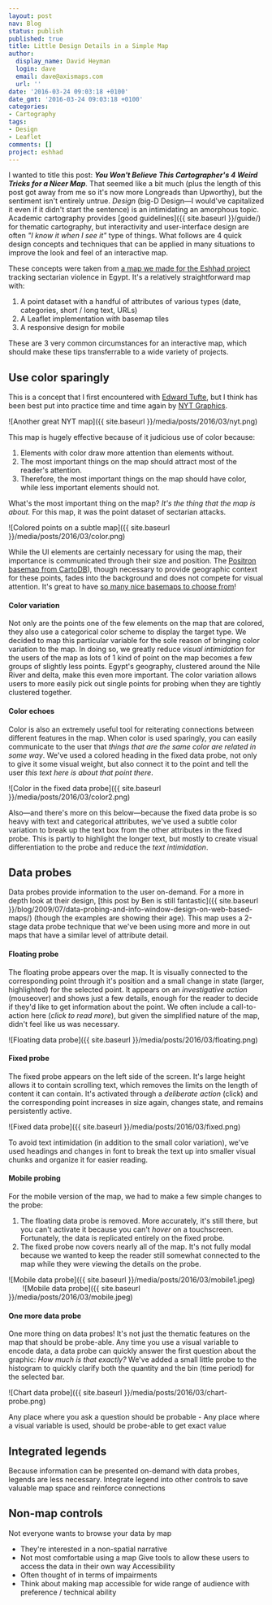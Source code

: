 ```yaml
---
layout: post
nav: Blog
status: publish
published: true
title: Little Design Details in a Simple Map
author:
  display_name: David Heyman
  login: dave
  email: dave@axismaps.com
  url: ''
date: '2016-03-24 09:03:18 +0100'
date_gmt: '2016-03-24 09:03:18 +0100'
categories:
- Cartography
tags:
- Design
- Leaflet
comments: []
project: eshhad
---
```


I wanted to title this post: _**You Won't Believe This Cartographer's 4 Weird Tricks for a Nicer Map**_. That seemed like a bit much (plus the length of this post got away from me so it's now more Longreads than Upworthy), but the sentiment isn't entirely untrue. _Design_ (big-D Design—I would've capitalized it even if it didn't start the sentence) is an intimidating an amorphous topic. Academic cartography provides [good guidelines]({{ site.baseurl }}/guide/) for thematic cartography, but interactivity and user-interface design are often _"I know it when I see it"_ type of things. What follows are 4 quick design concepts and techniques that can be applied in many situations to improve the look and feel of an interactive map.

These concepts were taken from [a map we made for the Eshhad project](http://eshhad.timep.org) tracking sectarian violence in Egypt. It's a relatively straightforward map with:

1. A point dataset with a handful of attributes of various types (date, categories, short / long text, URLs)
2. A Leaflet implementation with basemap tiles
3. A responsive design for mobile

These are 3 very common circumstances for an interactive map, which should make these tips transferrable to a wide variety of projects.

## Use color sparingly
This is a concept that I first encountered with [Edward Tufte](http://www.edwardtufte.com/tufte/books_vdqi), but I think has been best put into practice time and time again by [NYT Graphics](http://www.nytimes.com/interactive/2016/03/18/world/middleeast/what-russia-accomplished-in-syria.html?smid=tw-share&_r=0).

![Another great NYT map]({{ site.baseurl }}/media/posts/2016/03/nyt.png)

This map is hugely effective because of it judicious use of color because:

1. Elements with color draw more attention than elements without.
2. The most important things on the map should attract most of the reader's attention.
3. Therefore, the most important things on the map should have color, while less important elements should not.

What's the most important thing on the map? _It's the thing that the map is about._ For this map, it was the point dataset of sectarian attacks.

![Colored points on a subtle map]({{ site.baseurl }}/media/posts/2016/03/color.png)

While the UI elements are certainly necessary for using the map, their importance is communicated through their size and position. The [Positron basemap from CartoDB](http://blog.cartodb.com/getting-to-know-positron-and-dark-matter/)), though necessary to provide geographic context for these points, fades into the background and does not compete for visual attention. It's great to have [so many nice basemaps to choose from](https://leaflet-extras.github.io/leaflet-providers/preview/)!

#### Color variation
Not only are the points one of the few elements on the map that are colored, they also use a categorical color scheme to display the target type. We decided to map this particular variable for the sole reason of bringing color variation to the map. In doing so, we greatly reduce _visual intimidation_ for the users of the map as lots of 1 kind of point on the map becomes a few groups of slightly less points. Egypt's geography, clustered around the Nile River and delta, make this even more important. The color variation allows users to more easily pick out single points for probing when they are tightly clustered together.

#### Color echoes
Color is also an extremely useful tool for reiterating connections between different features in the map. When color is used sparingly, you can easily communicate to the user that _things that are the same color are related in some way_. We've used a colored heading in the fixed data probe, not only to give it some visual weight, but also connect it to the point and tell the user _this text here is about that point there_.

![Color in the fixed data probe]({{ site.baseurl }}/media/posts/2016/03/color2.png)

Also—and there's more on this below—because the fixed data probe is so heavy with text and categorical attributes, we've used a subtle color variation to break up the text box from the other attributes in the fixed probe. This is partly to highlight the longer text, but mostly to create visual differentiation to the probe and reduce the _text intimidation_.
	
## Data probes
Data probes provide information to the user on-demand. For a more in depth look at their design, [this post by Ben is still fantastic]({{ site.baseurl }}/blog/2009/07/data-probing-and-info-window-design-on-web-based-maps/) (though the examples are showing their age). This map uses a 2-stage data probe technique that we've been using more and more in out maps that have a similar level of attribute detail.

#### Floating probe
The floating probe appears over the map. It is visually connected to the corresponding point through it's position and a small change in state (larger, highlighted) for the selected point. It appears on an _investigative action_ (mouseover) and shows just a few details, enough for the reader to decide if they'd like to get information about the point. We often include a call-to-action here (_click to read more_), but given the simplified nature of the map, didn't feel like us was necessary.

![Floating data probe]({{ site.baseurl }}/media/posts/2016/03/floating.png)

#### Fixed probe	
The fixed probe appears on the left side of the screen. It's large height allows it to contain scrolling text, which removes the limits on the length of content it can contain. It's activated through a _deliberate action_ (click) and the corresponding point increases in size again, changes state, and remains persistently active.

![Fixed data probe]({{ site.baseurl }}/media/posts/2016/03/fixed.png)

To avoid text intimidation (in addition to the small color variation), we've used headings and changes in font to break the text up into smaller visual chunks and organize it for easier reading.

#### Mobile probing
For the mobile version of the map, we had to make a few simple changes to the probe:

1. The floating data probe is removed. More accurately, it's still there, but you can't activate it because you can't _hover_ on a touchscreen. Fortunately, the data is replicated entirely on the fixed probe.
2. The fixed probe now covers nearly all of the map. It's not fully modal because we wanted to keep the reader still somewhat connected to the map while they were viewing the details on the probe.

![Mobile data probe]({{ site.baseurl }}/media/posts/2016/03/mobile1.jpeg) &nbsp;&nbsp;&nbsp;&nbsp;&nbsp;&nbsp; ![Mobile data probe]({{ site.baseurl }}/media/posts/2016/03/mobile.jpeg)

#### One more data probe
One more thing on data probes! It's not just the thematic features on the map that should be probe-able. Any time you use a visual variable to encode data, a data probe can quickly answer the first question about the graphic: _How much is that exactly?_ We've added a small little probe to the histogram to quickly clarify both the quantity and the bin (time period) for the selected bar.

![Chart data probe]({{ site.baseurl }}/media/posts/2016/03/chart-probe.png)

Any place where you ask a question should be probable
	- Any place where a visual variable is used, should be probe-able to get exact value

## Integrated legends
Because information can be presented on-demand with data probes, legends are less necessary.
Integrate legend into other controls to save valuable map space and reinforce connections

## Non-map controls
Not everyone wants to browse your data by map
 - They're interested in a non-spatial narrative
 - Not most comfortable using a map
Give tools to allow these users to access the data in their own way
Accessibility
 - Often thought of in terms of impairments
 - Think about making map accessible for wide range of audience with preference / technical ability
